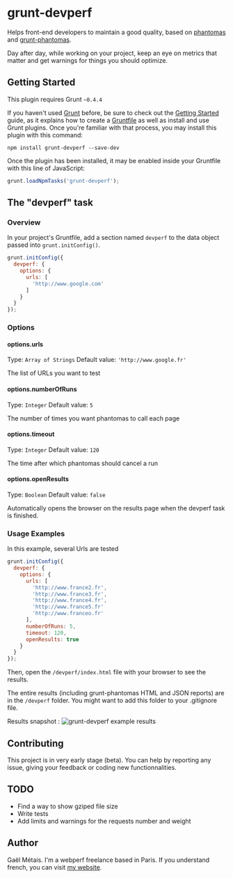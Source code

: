 # grunt-devperf

Helps front-end developers to maintain a good quality, based on [phantomas](https://github.com/macbre/phantomas) and [grunt-phantomas](https://github.com/stefanjudis/grunt-phantomas).

Day after day, while working on your project, keep an eye on metrics that matter and get warnings for things you should optimize.

## Getting Started
This plugin requires Grunt `~0.4.4`

If you haven't used [Grunt](http://gruntjs.com/) before, be sure to check out the [Getting Started](http://gruntjs.com/getting-started) guide, as it explains how to create a [Gruntfile](http://gruntjs.com/sample-gruntfile) as well as install and use Grunt plugins. Once you're familiar with that process, you may install this plugin with this command:

```shell
npm install grunt-devperf --save-dev
```

Once the plugin has been installed, it may be enabled inside your Gruntfile with this line of JavaScript:

```js
grunt.loadNpmTasks('grunt-devperf');
```

## The "devperf" task

### Overview
In your project's Gruntfile, add a section named `devperf` to the data object passed into `grunt.initConfig()`.

```js
grunt.initConfig({
  devperf: {
    options: {
      urls: [
        'http://www.google.com'
      ]
    }
  }
});
```

### Options

#### options.urls
Type: `Array of Strings`
Default value: `'http://www.google.fr'`

The list of URLs you want to test

#### options.numberOfRuns
Type: `Integer`
Default value: `5`

The number of times you want phantomas to call each page

#### options.timeout
Type: `Integer`
Default value: `120`

The time after which phantomas should cancel a run

#### options.openResults
Type: `Boolean`
Default value: `false`

Automatically opens the browser on the results page when the devperf task is finished.


### Usage Examples

In this example, several Urls are tested

```js
grunt.initConfig({
  devperf: {
    options: {
      urls: [
        'http://www.france2.fr',
        'http://www.france3.fr',
        'http://www.france4.fr',
        'http://www.france5.fr'
        'http://www.franceo.fr'
      ],
      numberOfRuns: 5,
      timeout: 120,
      openResults: true
    }
  }
});
```
Then, open the `/devperf/index.html` file with your browser to see the results.

The entire results (including grunt-phantomas HTML and JSON reports) are in the `/devperf` folder.
You might want to add this folder to your .gitignore file.


Results snapshot :
![grunt-devperf example results](https://raw.github.com/gmetais/grunt-devperf/master/demo/img/results.png)

## Contributing
This project is in very early stage (beta). You can help by reporting any issue, giving your feedback or coding new functionnalities.

## TODO
- Find a way to show gziped file size
- Write tests
- Add limits and warnings for the requests number and weight

## Author
Gaël Métais. I'm a webperf freelance based in Paris.
If you understand french, you can visit [my website](http://www.gaelmetais.com).
